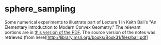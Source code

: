 # sphere_sampling

Some numerical experiments to illustrate part of Lecture 1 in Keith Ball's "An Elementary Introduction to Modern Convex Geometry."  The relevant portions are in [this version of the PDF](ball.pdf).  The source version of the notes was retrieved (from here)[http://library.msri.org/books/Book31/files/ball.pdf]
